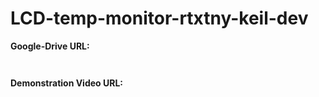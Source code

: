 # LCD-temp-monitor-rtxtny-keil-dev 

**Google-Drive URL:**
```
   
```

**Demonstration Video URL:**
```
 
``` 
